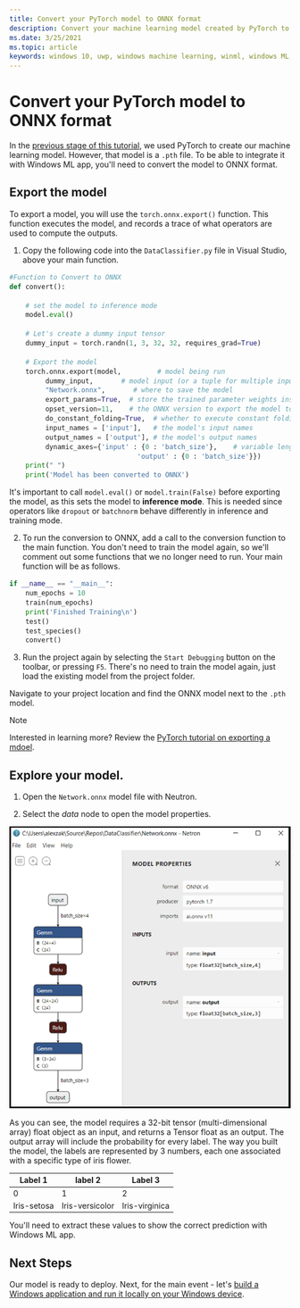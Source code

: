 ```yaml
---
title: Convert your PyTorch model to ONNX format
description: Convert your machine learning model created by PyTorch to the ONNX model format, to integrate with a Windows ML app
ms.date: 3/25/2021
ms.topic: article
keywords: windows 10, uwp, windows machine learning, winml, windows ML, tutorials, pytorch
---
```


# Convert your PyTorch model to ONNX format 

In the [previous stage of this tutorial](pytorch-analysis-train-model.md), we used PyTorch to create our machine learning model. However, that model is a `.pth` file. To be able to integrate it with Windows ML app, you'll need to convert the model to ONNX format. 

## Export the model

To export a model, you will use the `torch.onnx.export()` function. This function executes the model, and records a trace of what operators are used to compute the outputs.  

1. Copy the following code into the `DataClassifier.py` file in Visual Studio, above your main function.

```py
#Function to Convert to ONNX 
def convert(): 

    # set the model to inference mode 
    model.eval() 

    # Let's create a dummy input tensor  
    dummy_input = torch.randn(1, 3, 32, 32, requires_grad=True)  

    # Export the model   
    torch.onnx.export(model,         # model being run 
         dummy_input,       # model input (or a tuple for multiple inputs) 
         "Network.onnx",       # where to save the model  
         export_params=True,  # store the trained parameter weights inside the model file 
         opset_version=11,    # the ONNX version to export the model to 
         do_constant_folding=True,  # whether to execute constant folding for optimization 
         input_names = ['input'],   # the model's input names 
         output_names = ['output'], # the model's output names 
         dynamic_axes={'input' : {0 : 'batch_size'},    # variable length axes 
                                'output' : {0 : 'batch_size'}}) 
    print(" ") 
    print('Model has been converted to ONNX') 
```

It's important to call `model.eval()` or `model.train(False)` before exporting the model, as this sets the model to **inference mode**. This is needed since operators like `dropout` or `batchnorm` behave differently in inference and training mode. 

2. To run the conversion to ONNX, add a call to the conversion function to the main function. You don't need to train the model again, so we'll comment out some functions that we no longer need to run. Your main function will be as follows.

```py
if __name__ == "__main__": 
    num_epochs = 10 
    train(num_epochs) 
    print('Finished Training\n') 
    test() 
    test_species() 
    convert() 
```

3. Run the project again by selecting the `Start Debugging` button on the toolbar, or pressing `F5`. There's no need to train the model again, just load the existing model from the project folder.  

Navigate to your project location and find the ONNX model next to the `.pth` model. 

> [!NOTE]
> Interested in learning more? Review the [PyTorch tutorial on exporting a mdoel](https://pytorch.org/tutorials/advanced/super_resolution_with_onnxruntime.html). 

## Explore your model. 

1. Open the `Network.onnx` model file with Neutron. 

2. Select the *data* node to open the model properties. 

![ONNX model properties](../../images/tutorials/pytorch-analysis/onnx-properties.png)

As you can see, the model requires a 32-bit tensor (multi-dimensional array) float object as an input, and returns a Tensor float as an output. The output array will include the probability for every label. The way you built the model, the labels are represented by 3 numbers, each one associated with a specific type of iris flower.

| Label 1|label 2 |Label 3 |
| -- | -- | -- |
| 0 | 1 | 2 |
| Iris-setosa | Iris-versicolor | Iris-virginica |

You'll need to extract these values to show the correct prediction with Windows ML app.

## Next Steps

Our model is ready to deploy. Next, for the main event - let's [build a Windows application and run it locally on your Windows device](pytorch-analysis-deploy-model.md).

